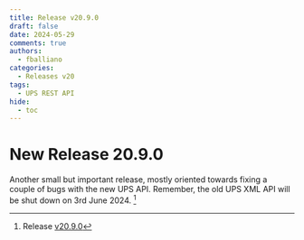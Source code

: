 ```yaml
---
title: Release v20.9.0
draft: false
date: 2024-05-29
comments: true
authors:
  - fballiano
categories:
  - Releases v20
tags:
  - UPS REST API
hide:
  - toc
---
```


# New Release 20.9.0

Another small but important release, mostly oriented towards fixing a couple of bugs with the new UPS API.
Remember,  the old UPS XML API will be shut down on 3rd June 2024. [^1]

<!-- more -->

[^1]: Release [v20.9.0](https://github.com/OpenMage/magento-lts/releases/tag/v20.9.0)
